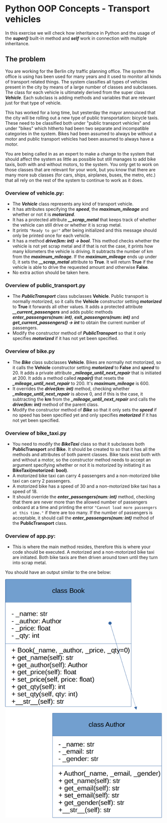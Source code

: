 # Python OOP Concepts - Transport vehicles

In this exercise we will check how inheritance in Python and the usage of the **_super()_** built-in method and **_self_** work in connection with multiple inheritance.

## The problem

You are working for the Berlin city traffic planning office. The system the office is using has been used for many years and it used to monitor all kinds of transport related things. The system classifies all types of vehicles present in the city by means of a large number of classes and subclasses. The class for each vehicle is ultimately derived from the super class _**Vehicle**_. Each subclass is adding methods and variables that are relevant just for that type of vehicle.

This has worked for a long time, but yesterday the mayor announced that the city will be rolling out a new type of public transportation: bicycle taxis. These need to be classified both under "public transport vehicles" and under "bikes" which hitherto had been two separate and incompatible categories in the system. Bikes had been assumed to always be without a motor and public transport vehicles had been assumed to always have a motor.

You are being called in as an expert to make a change to the system that should affect the system as little as possible but still manages to add bike taxis, both with and without motors, to the system. You only get to work on those classes that are relevant for your work, but you know that there are many more sub classes (for cars, ships, airplanes, buses, the metro, etc.) that all rely on the rest of the system to continue to work as it does.


### Overview of vehicle.py:
- The **_Vehicle_** class represents any kind of transport vehicle.
- It has attributes specifying the _**speed**_, the _**maximum_mileage**_ and whether or not it is _**motorized**_.
- It has a protected attribute _**__scrap_metal**_ that keeps track of whether the vehicle can still drive or whether it is scrap metal.   
- It prints `"Ready to go!"` after being initialized and this message should only be printed once for each vehicle.
- It has a method _**drive(km: int) -> bool**_. This method checks whether the vehicle is not yet scrap metal and if that is not the case, it prints how many kilometers the vehicle is driving. It subtracts the number of km from the _**maximum_mileage**_. If the _**maximum_mileage**_ ends up under 0, it sets the  _**__scrap_metal**_ attribute to **True**. It will return **True** if the vehicle is able to drive the requested amount and otherwise **False**.
- No extra action should be taken here.

### Overview of public_transport.py
- The _**PublicTransport**_ class subclasses **Vehicle**. Public transport is normally motorized, so it calls the **Vehicle** constructor setting _**motorized**_ to **True** it forwards all other values. It adds a protected attribute _**__current_passengers**_ and adds public methods **_enter_passengers(num: int)_**, **_exit_passengers(num: int)_** and **_get_current_passengers() -> int_** to obtain the current number of passengers.
- Modify the constructor method of _**PublicTransport**_ so that it only specifies _**motorized**_ if it has not yet been specified.

### Overview of bike.py
- The _**Bike**_ class subclasses **Vehicle**. Bikes are normally not motorized, so it calls the **Vehicle** constructor setting _**motorized**_ to **False** and _**speed**_ to 20. It adds a private attribute _**_mileage_until_next_repair**_ that is initiated at 200. It adds a method called _**repair()**_ that resets the _**_mileage_until_next_repair**_ to 200. It's _**maximum_mileage**_ is 600.
- It overrides the _**drive(km: int)**_ method, checking whether _**_mileage_until_next_repair**_ is above 0, and if this is the case, it subtracting the **km** from the _**_mileage_until_next_repair**_ and calls the _**drive(km: int)**_ method of the parent class.
- Modify the constructor method of _**Bike**_ so that it only sets the _**speed**_ if no speed has been specified yet and only specifies _**motorized**_ if it has not yet been specified.

### Overview of bike_taxi.py
- You need to modify the _**BikeTaxi**_ class so that it subclasses both **PublicTransport** and **Bike**. It should be created to so that it has all the methods and attributes of both parent classes. Bike taxis exist both with and without a motor, so the constructor method needs to accept an argument specifying whether or not it is motorized by initiating it as **BikeTaxi(motorized: bool)**.
- A motorized bike taxi can carry 4 passengers and a non-motorized bike taxi can carry 2 passengers.
- A motorized bike has a speed of 30 and a non-motorized bike taxi has a speed of 18.
- It should override the **_enter_passengers(num: int)_** method, checking that there are never more than the allowed number of passengers onboard at a time and printing the error `"Cannot load more passengers at this time."` if there are too many. If the number of passengers is acceptable, it should call the **_enter_passengers(num: int)_** method of the **PublicTransport** class.

### Overview of app.py:
- This is where the main method resides, therefore this is where your code should be executed. A motorized and a non-motorized bike taxi are initiated. Both bike taxis are then driven around town until they turn into scrap metal.

You should have an output similar to the one below:

![img.png](img.png)
